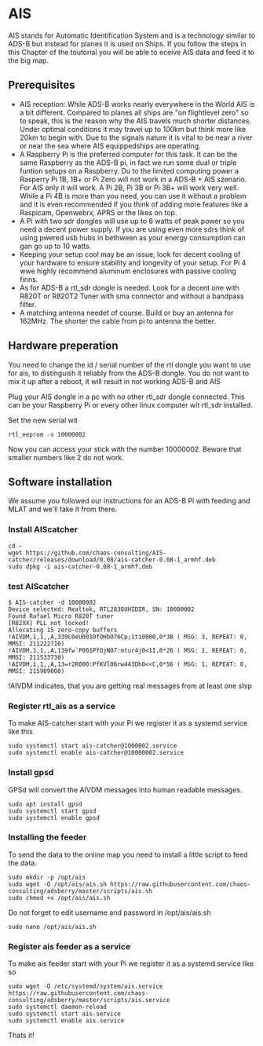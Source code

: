 # AIS
AIS  stands for Automatic Identification System and is a technology similar to ADS-B but instead for planes it is used on Ships. If you follow the steps in this Chapter of the toutorial you will be able to eceive AIS data and feed it to the big map.

## Prerequisites
* AIS reception: While ADS-B works nearly everywhere in the World AIS is a bit different. Compared to planes all ships are "on flightlevel zero" so to speak, this is the reason why the AIS travels much shorter distances. Under optimal conditions it may travel up to 100km but think more like 20km to begin with. Due to the signals nature it is vital to be near a river or near the sea where AIS equippedships are operating.
* A Raspberry Pi is the preferred computer for this task. It can be the same Raspberry as the ADS-B pi, in fact we run some dual or triple funtion setups on a Raspberry. Du to the limited computing power a Rasperry Pi 1B, 1B+ or Pi Zero will not work in a ADS-B + AIS szenario. For AIS only it will work. A Pi 2B, Pi 3B or Pi 3B+ will work very well. While a Pi 4B is more than you need, you can use it without a problem and it is even recommended if you think of adding more features like a Raspicam, Openwebrx, APRS or the likes on top.
* A Pi with two sdr dongles will use up to 6 watts of peak power so you need a decent power supply. If you are using even more sdrs think of using pwered usb hubs in bethween as your energy consumption can gan go up to 10 watts.
* Keeping your setup cool may be an issue, look for decent cooling of your hardware to ensure stability and longevity of your setup. For Pi 4 wwe highly recommend aluminum enclosures with passive cooling finns.
* As for ADS-B a rtl_sdr dongle is needed. Look for a decent one with R820T or R820T2 Tuner with sma connector and without a bandpass filter.
* A matching antenna needet of course. Build or buy an antenna for 162MHz. The shorter the cable from pi to antenna the better.

## Hardware preperation
You need to change the id / serial number of the rtl dongle you want to use for ais, to distinguish it reliably from the ADS-B dongle. You do not want to mix it up after a reboot, it will result in not working ADS-B and AIS

Plug your AIS dongle in a pc with no other rtl_sdr dongle connected. This can be your Raspberry Pi or every other linux computer wit rtl_sdr installed.

Set the new serial wit
```
rtl_eeprom -s 10000002
```
Now you can access your stick with the number 10000002. Beware that smaller numbers like 2 do not work.

## Software installation
We assume you followed our instructions for an ADS-B Pi with feeding and MLAT and we'll take it from there.

### Install AIScatcher
```
cd ~
wget https://github.com/chaos-consulting/AIS-catcher/releases/download/0.08/ais-catcher-0.08-1_armhf.deb
sudo dpkg -i ais-catcher-0.08-1_armhf.deb
```

### test AIScatcher
```
$ AIS-catcher -d 10000002
Device selected: Realtek, RTL2838UHIDIR, SN: 10000002
Found Rafael Micro R820T tuner
[R82XX] PLL not locked!
Allocating 15 zero-copy buffers
!AIVDM,1,1,,A,339L0eU0010fOHbO76Cp;1ti0000,0*3B ( MSG: 3, REPEAT: 0, MMSI: 211222710)
!AIVDM,1,1,,A,139fw`P001PfOjNO7:mtur4j0<1I,0*26 ( MSG: 1, REPEAT: 0, MMSI: 211533730)
!AIVDM,1,1,,A,13=r2R000:PfKVlO6rw443Dh0<<C,0*56 ( MSG: 1, REPEAT: 0, MMSI: 215909000)
```
!AIVDM indicates, that you are getting real messages from at least one ship

### Register rtl_ais as a service
To make AIS-catcher start with your Pi we register it as a systemd service like this
```
sudo systemctl start ais-catcher@1000002.service
sudo systemctl enable ais-catcher@10000002.service
```

### Install gpsd
GPSd will convert the AIVDM messages into human readable messages.
```
sudo apt install gpsd
sudo systemctl start gpsd
sudo systemctl enable gpsd
```

### Installing the feeder
To send the data to the online map you need to install a little script to feed the data.
```
sudo mkdir -p /opt/ais
sudo wget -O /opt/ais/ais.sh https://raw.githubusercontent.com/chaos-consulting/adsberry/master/scripts/ais.sh
sudo chmod +x /opt/ais/ais.sh
```
Do not forget to edit username and password in /opt/ais/ais.sh
```
sudo nano /opt/ais/ais.sh
```
### Register ais feeder as a service
To make ais feeder start with your Pi we register it as a systemd service like so
```
sudo wget -O /etc/systemd/system/ais.service https://raw.githubusercontent.com/chaos-consulting/adsberry/master/scripts/ais.service
sudo systemctl daemon-reload
sudo systemctl start ais.service
sudo systemctl enable ais.service
```
Thats it!

